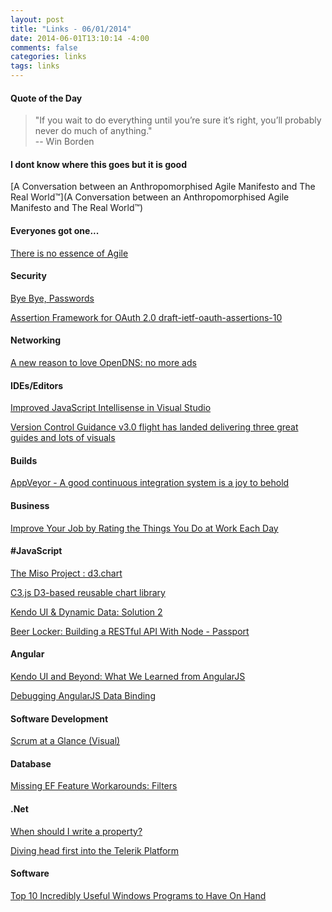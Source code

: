 ```yaml
---
layout: post
title: "Links - 06/01/2014"
date: 2014-06-01T13:10:14 -4:00
comments: false
categories: links
tags: links
---
```


#### Quote of the Day

<blockquote>"If you wait to do everything until you’re sure it’s right, you’ll probably never do much of anything."<br>
-- Win Borden
</blockquote>

#### I dont know where this goes but it is good

[A Conversation between an Anthropomorphised Agile Manifesto and The Real World™](A Conversation between an Anthropomorphised Agile Manifesto and The Real World™)

#### Everyones got one...

[There is no essence of Agile](java.dzone.com/articles/there-no-essence-agile)

#### Security

[Bye Bye, Passwords](http://blog.shopittome.com/2014/05/29/bye-bye-passwords/)

[Assertion Framework for OAuth 2.0 draft-ietf-oauth-assertions-10](http://self-issued.info/docs/draft-ietf-oauth-assertions-10.html)

#### Networking

[A new reason to love OpenDNS: no more ads](http://www.opendns.com/no-more-ads/)

#### IDEs/Editors

[Improved JavaScript Intellisense in Visual Studio](http://madskristensen.net/post/improved-javascript-intellisense-in-visual-studio)

[Version Control Guidance v3.0 flight has landed delivering three great guides and lots of visuals](http://blogs.msdn.com/b/willy-peter_schaub/archive/2014/05/30/version-control-guidance-v3-0-flight-has-landed-delivering-three-great-guides-and-lots-of-visuals.aspx)

#### Builds

[AppVeyor - A good continuous integration system is a joy to behold](http://www.hanselman.com/blog/AppVeyorAGoodContinuousIntegrationSystemIsAJoyToBehold.aspx)

#### Business

[Improve Your Job by Rating the Things You Do at Work Each Day](http://lifehacker.com/improve-your-job-by-rating-the-things-you-do-at-work-ea-1583528140)

#### #JavaScript

[The Miso Project : d3.chart](http://misoproject.com/d3-chart/)

[C3.js D3-based reusable chart library](http://c3js.org/)

[Kendo UI & Dynamic Data: Solution 2](http://blog.falafel.com/Blogs/RachelHagerman/rachel-hagerman/2014/05/27/kendo-ui-dynamic-data-solution-2)

[Beer Locker: Building a RESTful API With Node - Passport](http://scottksmith.com/blog/2014/05/29/beer-locker-building-a-restful-api-with-node-passport/)

#### Angular

[Kendo UI and Beyond: What We Learned from AngularJS](http://blog.falafel.com/Blogs/BasemEmara/basem-emara/2014/05/29/kendo-ui-and-beyond-what-we-learned-from-angularjs)

[Debugging AngularJS Data Binding](http://odetocode.com/blogs/scott/archive/2014/05/27/debugging-angularjs-data-binding.aspx)

#### Software Development

[Scrum at a Glance (Visual)](blogs.msdn.com/b/jmeier/archive/2014/05/29/scrum-at-a-glance-visual.aspx)

#### Database

[Missing EF Feature Workarounds: Filters](http://lostechies.com/jimmybogard/2014/05/29/missing-ef-feature-workarounds-filters/)

#### .Net

[When should I write a property?](http://ericlippert.com/2014/05/19/when-should-i-write-a-property/)

[Diving head first into the Telerik Platform](http://www.csell.net//2014/05/26/DivingHeadFirstIntoTheTelerikPlatform/)

#### Software

[Top 10 Incredibly Useful Windows Programs to Have On Hand](http://lifehacker.com/top-10-incredibly-useful-windows-programs-to-have-on-ha-1584009886)
